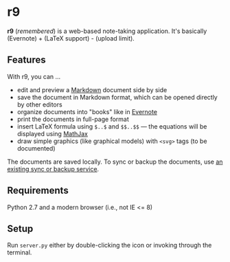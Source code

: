 r9
==

**r9** (*remembered*) is a web-based note-taking application.
It's basically (Evernote) + (LaTeX support) - (upload limit).

Features
--------

With r9, you can ...

* edit and preview a [Markdown](http://daringfireball.net/projects/markdown/) document side by side
* save the document in Markdown format, which can be opened directly by other editors
* organize documents into "books" like in [Evernote](https://evernote.com/)
* print the documents in full-page format
* insert LaTeX formula using `$..$` and `$$..$$` — the equations will be displayed using [MathJax](http://www.mathjax.org/)
* draw simple graphics (like graphical models) with `<svg>` tags (to be documented)

The documents are saved locally.
To sync or backup the documents, use [an existing sync or backup service](http://alternativeto.net/category/backup-and-sync/).

Requirements
------------

Python 2.7 and a modern browser (i.e., not IE <= 8)

Setup
-----

Run `server.py` either by double-clicking the icon or invoking through the terminal.
